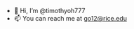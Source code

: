 - 👋 Hi, I’m @timothyoh777
- 📫 You can reach me at go12@rice.edu

<!---
timothyoh777/timothyoh777 is a ✨ special ✨ repository because its `README.md` (this file) appears on your GitHub profile.
You can click the Preview link to take a look at your changes.
--->
